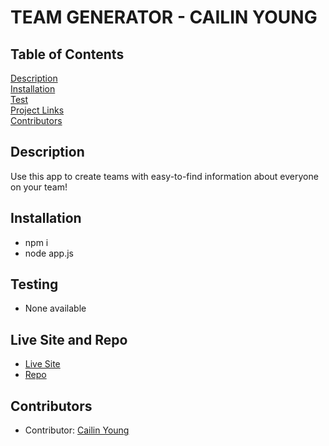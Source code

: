 # TEAM GENERATOR - CAILIN YOUNG 

## Table of Contents
[Description](#description)  
[Installation](#Installation)  
[Test](#Testing)  
[Project Links](#live-Site-and-Repo)  
[Contributors](#Contributors)  

## Description
Use this app to create teams with easy-to-find information about everyone on your team!

## Installation
* npm i
* node app.js

## Testing
* None available

## Live Site and Repo
* [Live Site](https://cailinyoung.github.io/cyoung_teamGen/)
* [Repo](https://github.com/cailinyoung/cyoung_teamGen)

## Contributors
* Contributor: [Cailin Young](https://github.com/cailinyoung)